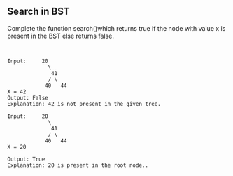## Search in BST

Complete the function search()which returns true if the node with value x is present in the BST else returns false.

```plaintext


Input:     20
             \
              41
             / \
            40   44
X = 42
Output: False
Explanation: 42 is not present in the given tree.

Input:     20
             \
              41
             / \
            40   44
X = 20

Output: True
Explanation: 20 is present in the root node..
```
